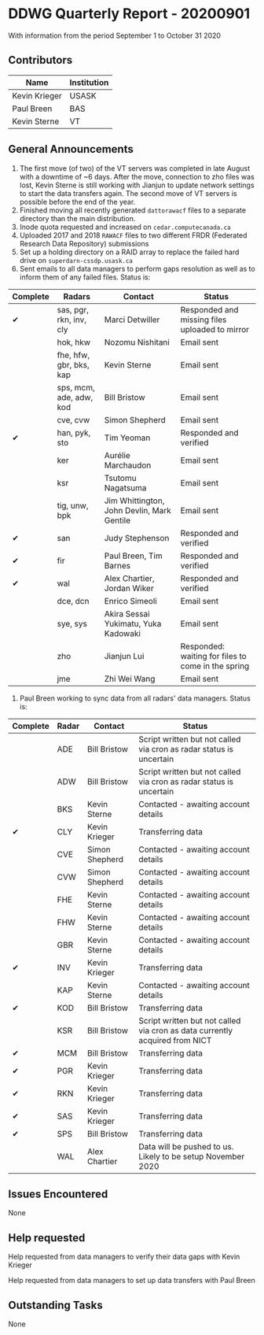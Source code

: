 # DDWG Quarterly Report - 20200901

With information from the period September 1 to October 31 2020

## Contributors
| Name | Institution | 
| --- | --- |
| Kevin Krieger | USASK
| Paul Breen | BAS
| Kevin Sterne | VT 

## General Announcements

1. The first move (of two) of the VT servers was completed in late August with a downtime of ~6 days. 
After the move, connection to zho files was lost, Kevin Sterne is still working with Jianjun to update 
network settings to start the data transfers again. 
The second move of VT servers is possible before the end of the year.
1. Finished moving all recently generated `dattorawacf` files to a separate directory than the main distribution.
1. Inode quota requested and increased on `cedar.computecanada.ca`
1. Uploaded 2017 and 2018 `RAWACF` files to two different FRDR (Federated Research Data Repository) submissions
1. Set up a holding directory on a RAID array to replace the failed hard drive on `superdarn-cssdp.usask.ca`
1. Sent emails to all data managers to perform gaps resolution as well as to inform them of any 
failed files. Status is:

| Complete | Radars                   | Contact            | Status            |
| -------- | -----------------------  | ----------------   | ----------------- |
| &#10004; | sas, pgr, rkn, inv, cly  | Marci Detwiller    | Responded and missing files uploaded to mirror |
|          | hok, hkw                 | Nozomu Nishitani   | Email sent |
|          | fhe, hfw, gbr, bks, kap  | Kevin Sterne       | Email sent |
|          | sps, mcm, ade, adw, kod  | Bill Bristow       | Email sent |
|          | cve, cvw                 | Simon Shepherd     | Email sent |
| &#10004; | han, pyk, sto            | Tim Yeoman         | Responded and verified |
|          | ker                      | Aurélie Marchaudon | Email sent |
|          | ksr                      | Tsutomu Nagatsuma  | Email sent |
|          | tig, unw, bpk            | Jim Whittington, John Devlin, Mark Gentile | Email sent |
| &#10004; | san                      | Judy Stephenson    | Responded and verified |
| &#10004; | fir                      | Paul Breen, Tim Barnes | Responded and verified |
| &#10004; | wal                      | Alex Chartier, Jordan Wiker | Responded and verified |
|          | dce, dcn                 | Enrico Simeoli     | Email sent |
|          | sye, sys                 | Akira Sessai Yukimatu, Yuka Kadowaki  | Email sent |
|          | zho                      | Jianjun Lui        | Responded: waiting for files to come in the spring |
|          | jme                      | Zhi Wei Wang       | Email sent |



1. Paul Breen working to sync data from all radars' data managers. Status is:

| Complete | Radar | Contact        | Status            |
| -------- | ----- | -------------- | ----------------- |
|          | ADE   | Bill Bristow   | Script written but not called via cron as radar status is uncertain |
|          | ADW   | Bill Bristow   | Script written but not called via cron as radar status is uncertain |
|          | BKS   | Kevin Sterne   | Contacted - awaiting account details |
| &#10004; | CLY   | Kevin Krieger  | Transferring data |
|          | CVE   | Simon Shepherd | Contacted - awaiting account details |
|          | CVW   | Simon Shepherd | Contacted - awaiting account details |
|          | FHE   | Kevin Sterne   | Contacted - awaiting account details |
|          | FHW   | Kevin Sterne   | Contacted - awaiting account details |
|          | GBR   | Kevin Sterne   | Contacted - awaiting account details |
| &#10004; | INV   | Kevin Krieger  | Transferring data |
|          | KAP   | Kevin Sterne   | Contacted - awaiting account details |
| &#10004; | KOD   | Bill Bristow   | Transferring data |
|          | KSR   | Bill Bristow   | Script written but not called via cron as data currently acquired from NICT |
| &#10004; | MCM   | Bill Bristow   | Transferring data |
| &#10004; | PGR   | Kevin Krieger  | Transferring data |
| &#10004; | RKN   | Kevin Krieger  | Transferring data |
| &#10004; | SAS   | Kevin Krieger  | Transferring data |
| &#10004; | SPS   | Bill Bristow   | Transferring data |
|          | WAL   | Alex Chartier  | Data will be pushed to us.  Likely to be setup November 2020 |


## Issues Encountered
None

## Help requested
Help requested from data managers to verify their data gaps with Kevin Krieger

Help requested from data managers to set up data transfers with Paul Breen

## Outstanding Tasks
None